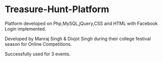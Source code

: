 Treasure-Hunt-Platform
======================

Platform developed on Php,MySQL,jQuery,CSS and HTML with Facebook Login implemented.

Developed by Manraj Singh & Divjot Singh during their college festival season for Online Competitions.

Successfully used for 3 events.
